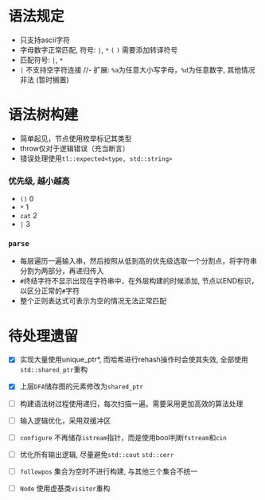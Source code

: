 # 语法规定
- 只支持ascii字符
- 字母数字正常匹配, 符号: `|`, `*` `(` `)` 需要添加转译符号
- 匹配符号: `|`, `*`
- `|` 不支持空字符连接
//- 扩展: `%a`为任意大小写字母，`%d`为任意数字, 其他情况非法    (暂时搁置)

# 语法树构建
- 简单起见，节点使用枚举标记其类型
- throw仅对于逻辑错误（充当断言）
- 错误处理使用`tl::expected<type, std::string>`

### 优先级, 越小越高
- `()` 0
- `*` 1
- `cat` 2
- `|` 3

### `parse`
- 每层遍历一遍输入串，然后按照从低到高的优先级选取一个分割点，将字符串分割为两部分，再递归传入
- `#`终结字符不显示出现在字符串中，在外层构建的时候添加, 节点以END标识，以区分正常的`#`字符
- 整个正则表达式可表示为空的情况无法正常匹配

# 待处理遗留
- [x] 实现大量使用unique_ptr<T>*, 而哈希进行rehash操作时会使其失效, 全部使用`std::shared_ptr`重构
- [x] 上层`DFA`储存图的元素修改为`shared_ptr`
- [ ] 构建语法树过程使用递归，每次扫描一遍。需要采用更加高效的算法处理
- [ ] 输入逻辑优化，采用双缓冲区
- [ ] `configure` 不再储存`istream`指针，而是使用bool判断`fstream`和`cin`
- [ ] 优化所有输出逻辑, 尽量避免`std::cout` `std::cerr`
- [ ] `followpos` 集合为空时不进行构建, 与其他三个集合不统一
- [ ] `Node` 使用虚基类`visitor`重构

